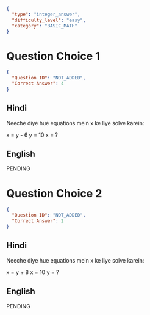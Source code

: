 ```json
{
  "type": "integer_answer",
  "difficulty_level": "easy",
  "category": "BASIC_MATH"
}
```

# Question Choice 1
```json
{
  "Question ID": "NOT_ADDED",
  "Correct Answer": 4
}
```

## Hindi
Neeche diye hue equations mein x ke liye solve karein:

x = y - 6
y = 10
x = ?

## English
PENDING

# Question Choice 2
```json
{
  "Question ID": "NOT_ADDED",
  "Correct Answer": 2
}
```

## Hindi
Neeche diye hue equations mein x ke liye solve karein:

x = y + 8
x = 10
y = ?

## English
PENDING
